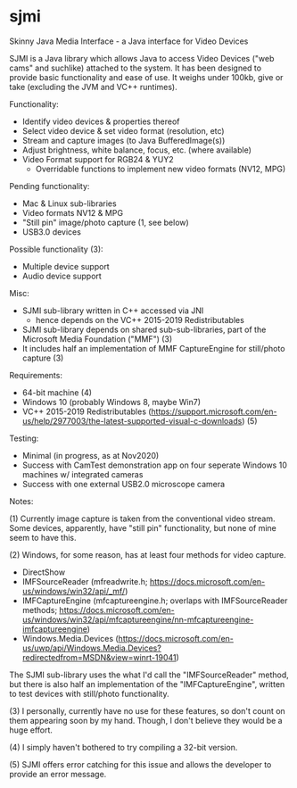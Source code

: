 # sjmi
Skinny Java Media Interface - a Java interface for Video Devices

SJMI is a Java library which allows Java to access Video Devices ("web cams" and suchlike) attached to the system. It has been designed to provide basic functionality and ease of use. It weighs under 100kb, give or take (excluding the JVM and VC++ runtimes).

Functionality:

* Identify video devices & properties thereof
* Select video device & set video format (resolution, etc)
* Stream and capture images (to Java BufferedImage(s))
* Adjust brightness, white balance, focus, etc. (where available)
* Video Format support for RGB24 & YUY2
  * Overridable functions to implement new video formats (NV12, MPG)

Pending functionality:

* Mac & Linux sub-libraries
* Video formats NV12 & MPG
* "Still pin" image/photo capture (1, see below)
* USB3.0 devices

Possible functionality (3):

* Multiple device support
* Audio device support

Misc:

* SJMI sub-library written in C++ accessed via JNI
  - hence depends on the VC++ 2015-2019 Redistributables
* SJMI sub-library depends on shared sub-sub-libraries, part of the Microsoft Media Foundation ("MMF") (3)
* It includes half an implementation of MMF CaptureEngine for still/photo capture (3)

Requirements:

* 64-bit machine (4)
* Windows 10 (probably Windows 8, maybe Win7)
* VC++ 2015-2019 Redistributables (https://support.microsoft.com/en-us/help/2977003/the-latest-supported-visual-c-downloads) (5)

Testing:

* Minimal (in progress, as at Nov2020)
* Success with CamTest demonstration app on four seperate Windows 10 machines w/ integrated cameras 
* Success with one external USB2.0 microscope camera

Notes:

(1) Currently image capture is taken from the conventional video stream. Some devices, apparently, have "still pin" functionality, but none of mine seem to have this.

(2) Windows, for some reason, has at least four methods for video capture. 
 - DirectShow
 - IMFSourceReader (mfreadwrite.h; https://docs.microsoft.com/en-us/windows/win32/api/_mf/)
 - IMFCaptureEngine (mfcaptureengine.h; overlaps with IMFSourceReader methods; https://docs.microsoft.com/en-us/windows/win32/api/mfcaptureengine/nn-mfcaptureengine-imfcaptureengine)
 - Windows.Media.Devices (https://docs.microsoft.com/en-us/uwp/api/Windows.Media.Devices?redirectedfrom=MSDN&view=winrt-19041)
  
  The SJMI sub-library uses the what I'd call the "IMFSourceReader" method, but there is also half an implementation of the "IMFCaptureEngine", written to test devices with still/photo functionality.

(3) I personally, currently have no use for these features, so don't count on them appearing soon by my hand. Though, I don't believe they would be a huge effort.

(4) I simply haven't bothered to try compiling a 32-bit version. 

(5) SJMI offers error catching for this issue and allows the developer to provide an error message.
